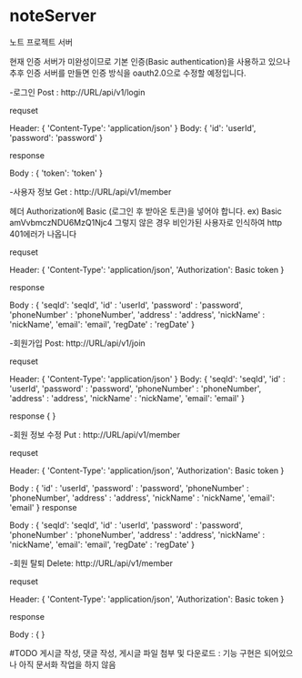 # noteServer
노트 프로젝트 서버

현재 인증 서버가 미완성이므로 기본 인증(Basic authentication)을 사용하고 있으나
추후 인증 서버를 만들면 인증 방식을 oauth2.0으로 수정할 예정입니다.

-로그인
Post : http://URL/api/v1/login 

requset

Header:
{
	'Content-Type': 'application/json'
}
Body:
{
	'id': 'userId',
	'password': 'password'
}

response

Body :
{
	'token': 'token'
}

-사용자 정보
Get : http://URL/api/v1/member

헤더 Authorization에 Basic (로그인 후 받아온 토큰)을 넣어야 합니다. ex) Basic amVvbmczNDU6MzQ1Njc4
그렇지 않은 경우 비인가된 사용자로 인식하여 http 401에러가 나옵니다 

requset

Header:
{
	'Content-Type': 'application/json',
	'Authorization': Basic token
}

response

Body :
{
	'seqId': 'seqId',
	'id' : 'userId',
	'password' : 'password',
	'phoneNumber' : 'phoneNumber',
	'address' : 'address',
	'nickName' : 'nickName',
	'email': 'email',
	'regDate' : 'regDate'
}

-회원가입
Post: http://URL/api/v1/join

requset

Header:
{
	'Content-Type': 'application/json'
}
Body:
{
	'seqId': 'seqId',
	'id' : 'userId',
	'password' : 'password',
	'phoneNumber' : 'phoneNumber',
	'address' : 'address',
	'nickName' : 'nickName',
	'email': 'email'
}

response
{
}

-회원 정보 수정
Put : http://URL/api/v1/member

requset

Header:
{
	'Content-Type': 'application/json',
	'Authorization': Basic token
}

Body :
{
	'id' : 'userId',
	'password' : 'password',
	'phoneNumber' : 'phoneNumber',
	'address' : 'address',
	'nickName' : 'nickName',
	'email': 'email'
}
response

Body :
{
	'seqId': 'seqId',
	'id' : 'userId',
	'password' : 'password',
	'phoneNumber' : 'phoneNumber',
	'address' : 'address',
	'nickName' : 'nickName',
	'email': 'email',
	'regDate' : 'regDate'
}

-회원 탈퇴
Delete: http://URL/api/v1/member

requset

Header:
{
	'Content-Type': 'application/json',
	'Authorization': Basic token
}

response

Body :
{
}

#TODO
게시글 작성, 댓글 작성, 게시글 파일 첨부 및 다운로드 : 기능 구현은 되어있으나 아직 문서화 작업을 하지 않음
